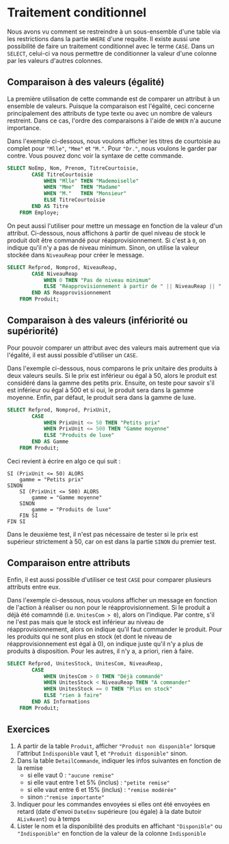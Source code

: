 # Traitement conditionnel

Nous avons vu comment se restreindre à un sous-ensemble d'une table via les restrictions dans la partie `WHERE` d'une requête. Il existe aussi une possibilité de faire un traitement conditionnel avec le terme `CASE`. Dans un `SELECT`, celui-ci va nous permettre de conditionner la valeur d'une colonne par les valeurs d'autres colonnes.

## Comparaison à des valeurs (égalité)

La première utilisation de cette commande est de comparer un attribut à un ensemble de valeurs. Puisque la comparaison est l'égalité, ceci concerne principalement des attributs de type texte ou avec un nombre de valeurs restreint. Dans ce cas, l'ordre des comparaisons à l'aide de `WHEN` n'a aucune importance.

Dans l'exemple ci-dessous, nous voulons afficher les titres de courtoisie au complet pour `"Mlle"`, `"Mme"` et `"M."`. Pour `"Dr."`, nous voulons le garder par contre. Vous pouvez donc voir la syntaxe de cette commande.

```sql
SELECT NoEmp, Nom, Prenom, TitreCourtoisie,
        CASE TitreCourtoisie
            WHEN "Mlle" THEN "Mademoiselle"
            WHEN "Mme"  THEN "Madame"
            WHEN "M."   THEN "Monsieur"
            ELSE TitreCourtoisie
        END AS Titre
    FROM Employe;
```

On peut aussi l'utiliser pour mettre un message en fonction de la valeur d'un attribut. Ci-dessous, nous affichons à partir de quel niveau de stock le produit doit être commandé pour réapprovisionnement. Si c'est à `0`, on indique qu'il n'y a pas de niveau minimum. Sinon, on utilise la valeur stockée dans `NiveauReap` pour créer le message.

```sql
SELECT Refprod, Nomprod, NiveauReap,
        CASE NiveauReap
            WHEN 0 THEN "Pas de niveau minimum"
            ELSE "Réapprovisionnement à partir de " || NiveauReap || " unités restantes"
        END AS Reapprovisionnement
    FROM Produit;
```

## Comparaison à des valeurs (infériorité ou supériorité)

Pour pouvoir comparer un attribut avec des valeurs mais autrement que via l'égalité, il est aussi possible d'utiliser un `CASE`. 

Dans l'exemple ci-dessous, nous comparons le prix unitaire des produits à deux valeurs seuils. Si le prix est inférieur ou égal à 50, alors le produit est considéré dans la gamme des petits prix. Ensuite, on teste pour savoir s'il est inférieur ou égal à 500 et si oui, le produit sera dans la gamme moyenne. Enfin, par défaut, le produit sera dans la gamme de luxe.

```sql
SELECT Refprod, Nomprod, PrixUnit,
        CASE 
            WHEN PrixUnit <= 50 THEN "Petits prix"
            WHEN PrixUnit <= 500 THEN "Gamme moyenne"
            ELSE "Produits de luxe"
        END AS Gamme
    FROM Produit;
```

Ceci revient à écrire en algo ce qui suit :

```
SI (PrixUnit <= 50) ALORS
	gamme = "Petits prix"
SINON
	SI (PrixUnit <= 500) ALORS
		gamme = "Gamme moyenne"
	SINON
		gamme = "Produits de luxe"
	FIN SI
FIN SI
```

Dans le deuxième test, il n'est pas nécessaire de tester si le prix est supérieur strictement à 50, car on est dans la partie `SINON` du premier test.

## Comparaison entre attributs

Enfin, il est aussi possible d'utiliser ce test `CASE` pour comparer plusieurs attributs entre eux. 

Dans l'exemple ci-dessous, nous voulons afficher un message en fonction de l'action à réaliser ou non pour le réapprovisionnement. Si le produit a déjà été comamndé (i.e. `UnitesCom > 0`), alors on l'indique. Par contre, s'il ne l'est pas mais que le stock est inférieur au niveau de réapprovisionnement, alors on indique qu'il faut commander le produit. Pour les produits qui ne sont plus en stock (et dont le niveau de réapprovisionnement est égal à 0), on indique juste qu'il n'y a plus de produits à disposition. Pour les autres, il n'y a, a priori, rien à faire.

```sql
SELECT Refprod, UnitesStock, UnitesCom, NiveauReap,
        CASE
            WHEN UnitesCom > 0 THEN "Déjà commandé"
            WHEN UnitesStock < NiveauReap THEN "A commander"
            WHEN UnitesStock == 0 THEN "Plus en stock"
            ELSE "rien à faire"
        END AS Informations
    FROM Produit;
```

## Exercices

1. A partir de la table `Produit`, afficher `"Produit non disponible"` lorsque l'attribut `Indisponible` vaut 1, et `"Produit disponible"` sinon.
2. Dans la table `DetailCommande`, indiquer les infos suivantes en fonction de la remise
	- si elle vaut 0 : `"aucune remise"`
	- si elle vaut entre 1 et 5% (inclus) : `"petite remise"`
	- si elle vaut entre 6 et 15% (inclus) : `"remise modérée"`
	- sinon :`"remise importante"`
3. Indiquer pour les commandes envoyées si elles ont été envoyées en retard (date d'envoi `DateEnv` supérieure (ou égale) à la date butoir `ALivAvant`) ou à temps
4. Lister le nom et la disponibilité des produits en affichant `"Disponible"` ou `"Indisponible"` en fonction de la valeur de la colonne `Indisponible`

